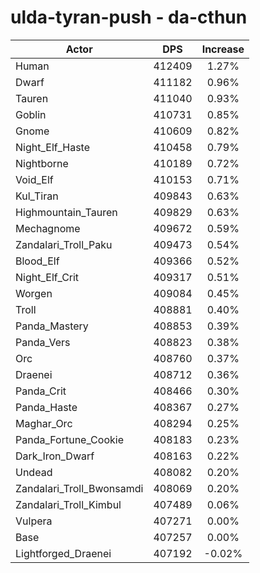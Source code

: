 # ulda-tyran-push - da-cthun
| Actor | DPS | Increase |
|---|:---:|:---:|
|Human|412409|1.27%|
|Dwarf|411182|0.96%|
|Tauren|411040|0.93%|
|Goblin|410731|0.85%|
|Gnome|410609|0.82%|
|Night_Elf_Haste|410458|0.79%|
|Nightborne|410189|0.72%|
|Void_Elf|410153|0.71%|
|Kul_Tiran|409843|0.63%|
|Highmountain_Tauren|409829|0.63%|
|Mechagnome|409672|0.59%|
|Zandalari_Troll_Paku|409473|0.54%|
|Blood_Elf|409366|0.52%|
|Night_Elf_Crit|409317|0.51%|
|Worgen|409084|0.45%|
|Troll|408881|0.40%|
|Panda_Mastery|408853|0.39%|
|Panda_Vers|408823|0.38%|
|Orc|408760|0.37%|
|Draenei|408712|0.36%|
|Panda_Crit|408466|0.30%|
|Panda_Haste|408367|0.27%|
|Maghar_Orc|408294|0.25%|
|Panda_Fortune_Cookie|408183|0.23%|
|Dark_Iron_Dwarf|408163|0.22%|
|Undead|408082|0.20%|
|Zandalari_Troll_Bwonsamdi|408069|0.20%|
|Zandalari_Troll_Kimbul|407489|0.06%|
|Vulpera|407271|0.00%|
|Base|407257|0.00%|
|Lightforged_Draenei|407192|-0.02%|
